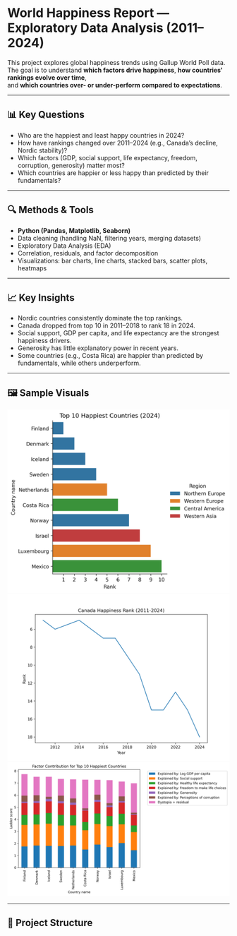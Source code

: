 # World Happiness Report — Exploratory Data Analysis (2011–2024)

This project explores global happiness trends using Gallup World Poll data.  
The goal is to understand **which factors drive happiness**, **how countries' rankings evolve over time**,  
and **which countries over- or under-perform compared to expectations**.

---

## 📊 Key Questions
- Who are the happiest and least happy countries in 2024?
- How have rankings changed over 2011–2024 (e.g., Canada’s decline, Nordic stability)?
- Which factors (GDP, social support, life expectancy, freedom, corruption, generosity) matter most?
- Which countries are happier or less happy than predicted by their fundamentals?

---

## 🔍 Methods & Tools
- **Python (Pandas, Matplotlib, Seaborn)**
- Data cleaning (handling NaN, filtering years, merging datasets)
- Exploratory Data Analysis (EDA)
- Correlation, residuals, and factor decomposition
- Visualizations: bar charts, line charts, stacked bars, scatter plots, heatmaps

---

## 📈 Key Insights
- Nordic countries consistently dominate the top rankings.
- Canada dropped from top 10 in 2011–2018 to rank 18 in 2024.
- Social support, GDP per capita, and life expectancy are the strongest happiness drivers.
- Generosity has little explanatory power in recent years.
- Some countries (e.g., Costa Rica) are happier than predicted by fundamentals, while others underperform.

---

## 🖼️ Sample Visuals
![Top 10 Happiest Countries 2024](figures/Top10HappiestCountries.png)
![Canada Trend](figures/CanadaHappinessRank.png)
![Factor Contributions](figures/LadderScoreByFactors.png)

---

## 📂 Project Structure
